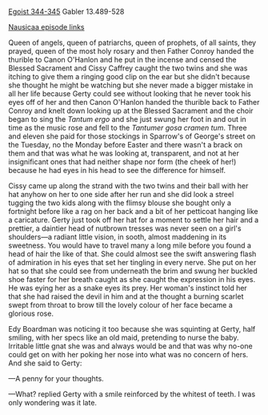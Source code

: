 [Egoist 344-345](https://archive.org/stream/ulysses00joyc_1?ref=ol#page/344/mode/2up)  Gabler 13.489-528

[Nausicaa episode links](https://github.com/upup1904/ulysses_splits/blob/master/nausicaa/episode_links_nausicaa.md)

Queen of angels, queen of patriarchs, queen of prophets, of all saints,
they prayed, queen of the most holy rosary and then Father Conroy handed
the thurible to Canon O'Hanlon and he put in the incense and censed the
Blessed Sacrament and Cissy Caffrey caught the two twins and she was
itching to give them a ringing good clip on the ear but she didn't
because she thought he might be watching but she never made a bigger
mistake in all her life because Gerty could see without looking that he
never took his eyes off of her and then Canon O'Hanlon handed the
thurible back to Father Conroy and knelt down looking up at the Blessed
Sacrament and the choir began to sing the *Tantum ergo* and she just
swung her foot in and out in time as the music rose and fell to the
*Tantumer gosa cramen tum*. Three and eleven she paid for those
stockings in Sparrow's of George's street on the Tuesday, no the Monday
before Easter and there wasn't a brack on them and that was what he was
looking at, transparent, and not at her insignificant ones that had
neither shape nor form (the cheek of her!) because he had eyes in his
head to see the difference for himself.

Cissy came up along the strand with the two twins and their ball with
her hat anyhow on her to one side after her run and she did look a
streel tugging the two kids along with the flimsy blouse she bought only
a fortnight before like a rag on her back and a bit of her petticoat
hanging like a caricature. Gerty just took off her hat for a moment to
settle her hair and a prettier, a daintier head of nutbrown tresses was
never seen on a girl's shoulders—a radiant little vision, in sooth,
almost maddening in its sweetness. You would have to travel many a long
mile before you found a head of hair the like of that. She could almost
see the swift answering flash of admiration in his eyes that set her
tingling in every nerve. She put on her hat so that she could see from
underneath the brim and swung her buckled shoe faster for her breath
caught as she caught the expression in his eyes. He was eying her as a
snake eyes its prey. Her woman's instinct told her that she had raised
the devil in him and at the thought a burning scarlet swept from throat
to brow till the lovely colour of her face became a glorious rose.

Edy Boardman was noticing it too because she was squinting at Gerty,
half smiling, with her specs like an old maid, pretending to nurse the
baby. Irritable little gnat she was and always would be and that was why
no-one could get on with her poking her nose into what was no concern of
hers. And she said to Gerty:

—A penny for your thoughts.

—What? replied Gerty with a smile reinforced by the whitest of teeth. I
was only wondering was it late.
